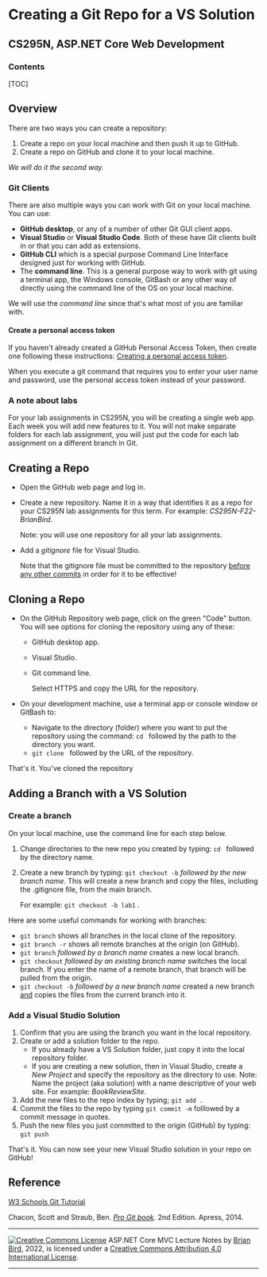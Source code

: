 <h1>Creating a Git Repo for a VS Solution</h1>

<h2>CS295N, ASP.NET Core Web Development</h2>



<h3>Contents</h3>

[TOC]

## Overview

There are two ways you can create a repository:

1. Create a repo on your local machine and then push it up to GitHub.
2. Create a repo on GitHub and clone it to your local machine. 

*We will do it the second way.*

### Git Clients

There are also multiple ways you can work with Git on your local machine. You can use:

- **GitHub desktop**, or any of a number of other Git GUI client apps.
- **Visual Studio** or **Visual Studio Code**. Both of these have Git clients built in or that you can add as extensions.
- **GitHub CLI** which is a special purpose Command Line Interface designed just for working with GitHub.
- The **command line**. This is a general purpose way to work with git using a terminal app, the Windows console, GitBash or any other way of directly using the command line of the OS on your local machine.

We will use the *command line* since that's what most of you are familiar with.

#### Create a personal access token

If you haven't already created a GitHub Personal Access Token, then create one following these instructions: [Creating a personal access token](https://docs.github.com/en/authentication/keeping-your-account-and-data-secure/creating-a-personal-access-token).

When you execute a git command that requires you to enter your user name and password, use the personal access token instead of your password.

### A note about labs

For your lab assignments in CS295N, you will be creating a single web app. Each week you will add new features to it. You will not make separate folders for each lab assignment, you will just put the code for each lab assignment on a different branch in Git.

## Creating a Repo

- Open the GitHub web page and log in.
- Create a new repository. Name it in a way that identifies it as a repo for your CS295N lab assignments for this term. For example: *CS295N-F22-BrianBird*.
  
  Note: you will use one repository for all your lab assignments.

- Add a *gitignore* file for Visual Studio.

  Note that the gitignore file must be committed to the repository <u>before any other commits</u> in order for it to be effective!

## Cloning a Repo

- On the GitHub Repository web page, click on the green "Code" button. You will see options for cloning the repository using any of these:

  - GitHub desktop app.
  - Visual Studio.
  - Git command line.

     Select HTTPS and copy the URL for the repository.

- On your development machine, use a terminal app or console window or GitBash to:

  - Navigate to the directory (folder) where you want to put the repository using the command: `cd ` followed by the path to the directory you want.
  - `git clone ` followed by the URL of the repository.

That's it. You've cloned the repository

## Adding a Branch with a VS Solution

### Create a branch

On your local machine, use the command line for each step below.

1. Change directories to the new repo you created by typing: `cd ` followed by the directory name.

2. Create a new branch by typing: `git checkout -b` *followed by the new branch name*.
   This will create a new branch and copy the files, including the .gitignore file, from the main branch.

   For example: `git checkout -b lab1` .

Here are some useful commands for working with branches:

- `git branch` shows all branches in the local clone of the repository.
- `git branch -r` shows all remote branches at the origin  (on GitHub).
- `git branch` *followed by a branch name* creates a new local branch.
- `git checkout` *followed by an existing branch name* switches the local branch. 
  If you enter the name of a remote branch, that branch will be pulled from the origin.
- `git checkout -b` *followed by a new branch name* created a new branch <u>and</u> copies the files from the current branch into it.

### Add a Visual Studio Solution

1. Confirm that you are using the branch you want in the local repository.
2. Create or add a solution folder to the repo.
   - If you already have a VS Solution folder, just copy it into the local repository folder.
   - If you are creating a new solution, then in Visual Studio, create a *New Project* and specify the repository as the directory to use.
     Note: Name the project (aka solution) with a name descriptive of your web site. For example: *BookReviewSite*.
3. Add the new files to the repo index by typing; `git add .`
4. Commit the files to the repo by typing `git commit -m` folllowed by a commit message in quotes.
5. Push the new files you just committed to the origin (GitHub) by typing: `git push`



That's it. You can now see your new Visual Studio solution in your repo on GitHub!



## Reference

[W3 Schools Git Tutorial](https://www.w3schools.com/git/default.asp?remote=github)

Chacon, Scott and Straub, Ben. *[Pro Git book](https://git-scm.com/book/en/v2)*. 2nd Edition. Apress, 2014.



------

[![Creative Commons License](https://i.creativecommons.org/l/by/4.0/88x31.png)](http://creativecommons.org/licenses/by/4.0/)
ASP.NET Core MVC Lecture Notes by [Brian Bird](https://profbird.dev), 2022, is licensed under a [Creative Commons Attribution 4.0 International License](http://creativecommons.org/licenses/by/4.0/). 

------

